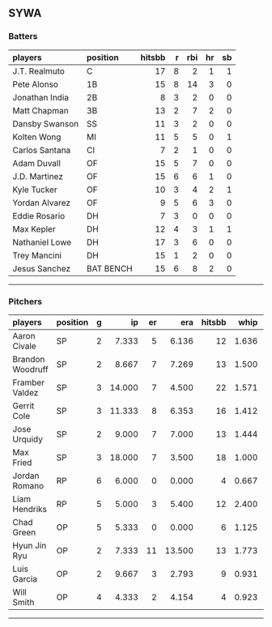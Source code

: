 ## SYWA

### Batters

 |players        |position  | hitsbb|  r| rbi| hr| sb| 
|:--------------|:---------|------:|--:|---:|--:|--:| 
|J.T. Realmuto  |C         |     17|  8|   2|  1|  1| 
|Pete Alonso    |1B        |     15|  8|  14|  3|  0| 
|Jonathan India |2B        |      8|  3|   2|  0|  0| 
|Matt Chapman   |3B        |     13|  2|   7|  2|  0| 
|Dansby Swanson |SS        |     11|  3|   2|  0|  0| 
|Kolten Wong    |MI        |     11|  5|   5|  0|  1| 
|Carlos Santana |CI        |      7|  2|   1|  0|  0| 
|Adam Duvall    |OF        |     15|  5|   7|  0|  0| 
|J.D. Martinez  |OF        |     15|  6|   6|  1|  0| 
|Kyle Tucker    |OF        |     10|  3|   4|  2|  1| 
|Yordan Alvarez |OF        |      9|  5|   6|  3|  0| 
|Eddie Rosario  |DH        |      7|  3|   0|  0|  0| 
|Max Kepler     |DH        |     12|  4|   3|  1|  1| 
|Nathaniel Lowe |DH        |     17|  3|   6|  0|  0| 
|Trey Mancini   |DH        |     15|  1|   2|  0|  0| 
|Jesus Sanchez  |BAT BENCH |     15|  6|   8|  2|  0| 

* * *

### Pitchers

 
|players          |position |  g|     ip| er|    era| hitsbb|  whip| so|  w| sv| 
|:----------------|:--------|--:|------:|--:|------:|------:|-----:|--:|--:|--:| 
|Aaron Civale     |SP       |  2|  7.333|  5|  6.136|     12| 1.636|  8|  0|  0| 
|Brandon Woodruff |SP       |  2|  8.667|  7|  7.269|     13| 1.500|  4|  1|  0| 
|Framber Valdez   |SP       |  3| 14.000|  7|  4.500|     22| 1.571| 12|  1|  0| 
|Gerrit Cole      |SP       |  3| 11.333|  8|  6.353|     16| 1.412| 12|  0|  0| 
|Jose Urquidy     |SP       |  2|  9.000|  7|  7.000|     13| 1.444|  4|  1|  0| 
|Max Fried        |SP       |  3| 18.000|  7|  3.500|     18| 1.000| 17|  1|  0| 
|Jordan Romano    |RP       |  6|  6.000|  0|  0.000|      4| 0.667|  6|  0|  6| 
|Liam Hendriks    |RP       |  5|  5.000|  3|  5.400|     12| 2.400|  9|  0|  4| 
|Chad Green       |OP       |  5|  5.333|  0|  0.000|      6| 1.125|  3|  0|  0| 
|Hyun Jin Ryu     |OP       |  2|  7.333| 11| 13.500|     13| 1.773|  5|  0|  0| 
|Luis Garcia      |OP       |  2|  9.667|  3|  2.793|      9| 0.931|  8|  1|  0| 
|Will Smith       |OP       |  4|  4.333|  2|  4.154|      4| 0.923|  3|  0|  1| 


* * *


